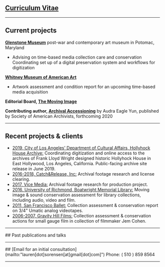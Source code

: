 
## [Curriculum Vitae](https://laurensorensen.github.io/CV_website.pdf)
<hr />

## Current projects

**[Glenstone Museum](https://www.glenstone.org/)** post-war and contemporary art museum in Potomac, Maryland 
* Advising on time-based media collection care and conservation
Coordinating set up of a digital preservation system and workflows for digitization

**[Whitney Museum of American Art](https://www.whitney.org/)**
* Artwork assessment and condition report for an upcoming time-based media acquisition

**Editorial Board, [The Moving Image](https://www.upress.umn.edu/journal-division/journals/the-moving-image)**

**Contributing author, [Archival Accessioning](https://twitter.com/accessionthis/status/989871137730408448)** by Audra Eagle Yun, published by Society of American Archivists, forthcoming 2020
<hr />

## Recent projects & clients
<ul>
	<li> 
<a href="https://culturela.org/" target="_blank">2019, City of Los Angeles' Department of Cultural Affairs, Hollyhock House Archive:</a> 
Coordinating digitization and online access to the archives of Frank Lloyd Wright designed historic Hollyhock House in East Hollywood, Los Angeles, California. Public-facing archive site release in June 2019.
</li>
	<li>
	<a href="https://catchandrelease.com/" target="_blank" data-content="https://catchandrelease.com/">2016-2018, Catch&amp;Release, Inc:</a> Archival footage research and license clearing.
	</li>
	<li>
	<a href="https://www.imdb.com/title/tt8079498/" target="_blank">2017, Vice Media:</a> Archival footage research for production project.
	</li>
	<li>
	<a href="https://library.richmond.edu/" target="_blank">2016, University of Richmond, Boatwright Memorial Library:</a> Moving image & sound conservation assessment for library collections, including audio, video and film.
	</li>
	<li>
	<a href="https://www.sfballet.org/" target="_blank">2011, San Francisco Ballet:</a> Collection assessment & conservation report on 3/4" Umatic analog videotapes. 
	</li>
	<li>
	<a href="https://jemcohenfilms.com/" target="_blank">2006-2007, Gravity Hill Films:</a> Collection assessment & conservation actions for small gauge film in collection of filmmaker Jem Cohen. 
	</li>
</ul>
<hr />
## Past publications and talks
<hr />
## [Email for an initial consultation](mailto:"lauren[dot]sorensen[at]gmail[dot]com]")
Phone: ( 510 ) 859 8564
<hr />
